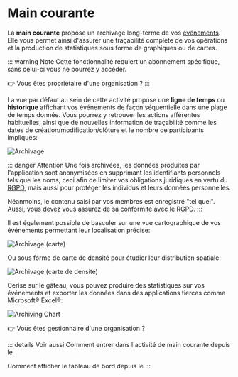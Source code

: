 # <i class="las la-clipboard-list"></i> Main courante

La **main courante** propose un archivage long-terme de vos [événements](../quickstart/concepts.md#evenement). Elle vous permet ainsi d'assurer une traçabilité complète de vos opérations et la production de statistiques sous forme de graphiques ou de cartes.

::: warning Note
Cette fonctionnalité requiert un abonnement spécifique, sans celui-ci vous ne pourrez y accéder.

:point_right: Vous êtes propriétaire d'une organisation ? <tour-link text="Voir comment souscrire" path="home" :params="{ organisation: 'owner', route: 'edit-organisation-billing' }"/>
:::

La vue par défaut au sein de cette activité propose une **ligne de temps** ou **historique** affichant vos événements de façon séquentielle dans une plage de temps donnée. Vous pourrez y retrouver les actions afférentes habituelles, ainsi que de nouvelles information de traçabilité comme les dates de création/modification/clôture et le nombre de participants impliqués: 

![Archivage](../../assets/Event-Archiving-FR.png)

::: danger Attention
Une fois archivées, les données produites par l'application sont anonymisées en supprimant les identifiants personnels tels que les noms, ceci afin de limiter vos obligations juridiques en vertu du [RGPD](https://fr.wikipedia.org/wiki/R%C3%A8glement_g%C3%A9n%C3%A9ral_sur_la_protection_des_donn%C3%A9es), mais aussi pour protéger les individus et leurs données personnelles.

Néanmoins, le contenu saisi par vos membres est enregistré "tel quel". Aussi, vous devez vous assurez de sa conformité avec le RGPD.
:::

Il est également possible de basculer sur une vue cartographique de vos événements permettant leur localisation précise:

![Archivage (carte)](../../assets/Events-Map.png)

Ou sous forme de carte de densité pour étudier leur distribution spatiale:

![Archivage (carte de densité)](../../assets/Events-HeatMap-FR.png)

Cerise sur le gâteau, vous pouvez produire des statistiques sur vos événements et exporter les données dans des applications tierces comme Microsoft® Excel®:

![Archiving Chart](../../assets/Events-Chart-FR.png)

:point_right: Vous êtes gestionnaire d'une organisation ? <tour-link text="Parcourir la main courante" path="home" :params="{ organisation: 'manager', route: 'archived-events-activity' }"/>

::: details Voir aussi
Comment entrer dans l'activité de main courante depuis le <tour-link text="tableau de bord" path="home/organisations"/>

Comment afficher le tableau de bord depuis le <tour-link text="menu principal" path="home" :params="{ tour: 'home' }"/>
:::
